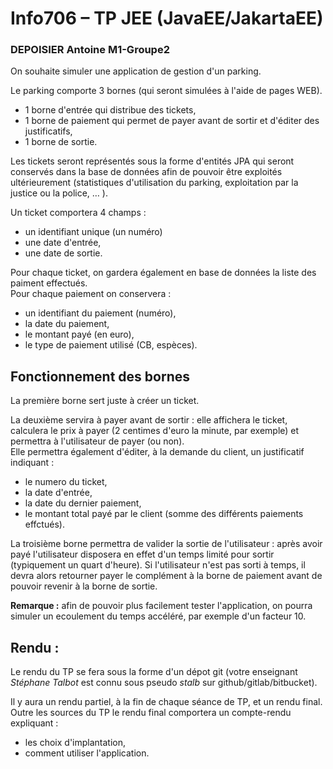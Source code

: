 # Info706 – TP JEE (JavaEE/JakartaEE) #
### DEPOISIER Antoine M1-Groupe2

On souhaite simuler une application de gestion d'un parking.

Le parking comporte 3 bornes (qui seront simulées à l'aide de pages WEB).

* 1 borne d'entrée qui distribue des tickets,
* 1 borne de paiement qui permet de payer avant de sortir et d'éditer des justificatifs,
* 1 borne de sortie.

Les tickets seront représentés sous la forme d'entités JPA
qui seront conservés dans la base de données afin de pouvoir être exploités ultérieurement
(statistiques d'utilisation du parking, exploitation par la justice ou la police, … ).

Un ticket comportera 4 champs :

* un identifiant unique (un numéro)
* une date d'entrée,
* une date de sortie.

Pour chaque ticket, on gardera également en base de données la liste des paiment effectués.  
Pour chaque paiement on conservera :

* un identifiant du paiement (numéro),
* la date du paiement,
* le montant payé (en euro),
* le type de paiement utilisé (CB, espèces).

## Fonctionnement des bornes ##
La première borne sert juste à créer un ticket.

La deuxième servira à payer avant de sortir :
elle affichera le ticket, calculera le prix à payer (2 centimes d'euro la minute, par exemple)
et permettra à l'utilisateur de payer (ou non).  
Elle permettra également d'éditer, à la demande du client, un justificatif indiquant :

* le numero du ticket,
* la date d'entrée,
* la date du dernier paiement,
* le montant total payé par le client (somme des différents paiements effctués).

La troisième borne permettra de valider la sortie de l'utilisateur :
après avoir payé l'utilisateur disposera en effet d'un temps limité pour sortir (typiquement un quart d'heure).
Si l'utilisateur n'est pas sorti à temps, il devra alors retourner payer le complément à la borne de paiement
avant de pouvoir revenir à la borne de sortie.

**Remarque :** afin de pouvoir plus facilement tester l'application,
on pourra simuler un ecoulement du temps accéléré, par exemple d'un facteur 10.

## Rendu : ##
Le rendu du TP se fera sous la forme d'un dépot git (votre enseignant _Stéphane Talbot_ est connu sous pseudo _stalb_ sur github/gitlab/bitbucket).

Il y aura un rendu partiel, à la fin de chaque séance de TP, et un rendu final.  
Outre les sources du TP le rendu final comportera un compte-rendu expliquant :

* les choix d'implantation,
* comment utiliser l'application.
